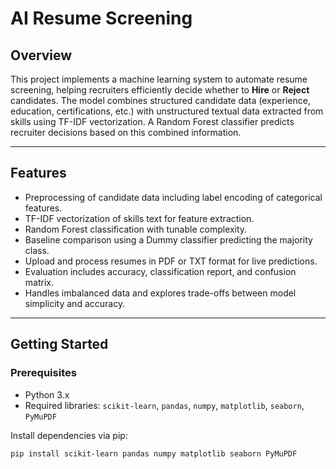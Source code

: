 # AI Resume Screening

## Overview

This project implements a machine learning system to automate resume screening, helping recruiters efficiently decide whether to **Hire** or **Reject** candidates. The model combines structured candidate data (experience, education, certifications, etc.) with unstructured textual data extracted from skills using TF-IDF vectorization. A Random Forest classifier predicts recruiter decisions based on this combined information.

---

## Features

- Preprocessing of candidate data including label encoding of categorical features.
- TF-IDF vectorization of skills text for feature extraction.
- Random Forest classification with tunable complexity.
- Baseline comparison using a Dummy classifier predicting the majority class.
- Upload and process resumes in PDF or TXT format for live predictions.
- Evaluation includes accuracy, classification report, and confusion matrix.
- Handles imbalanced data and explores trade-offs between model simplicity and accuracy.

---

## Getting Started

### Prerequisites

- Python 3.x
- Required libraries: `scikit-learn`, `pandas`, `numpy`, `matplotlib`, `seaborn`, `PyMuPDF`

Install dependencies via pip:

```bash
pip install scikit-learn pandas numpy matplotlib seaborn PyMuPDF
